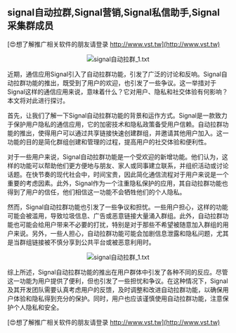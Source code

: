 ## **signal自动拉群,Signal营销,Signal私信助手,Signal采集群成员**

[😍想了解推广相关软件的朋友请登录 http://www.vst.tw](http://www.vst.tw)

 <center><img src="https://vst.tw/MP4/tuiguang/png/7.png" alt="signal自动拉群_1.txt"></center>

近期，通信应用Signal引入了自动拉群功能，引发了广泛的讨论和反响。Signal自动拉群功能的推出，既受到了用户的欢迎，也引发了一些争议。这一举措对于Signal这样的通信应用来说，意味着什么？它对用户、隐私和社交体验有何影响？本文将对此进行探讨。

首先，让我们了解一下Signal自动拉群功能的背景和运作方式。Signal是一款致力于保护用户隐私的通信应用，它的加密技术和隐私政策备受用户信赖。自动拉群功能的推出，使得用户可以通过共享链接快速创建群组，并邀请其他用户加入。这一功能的目的是简化群组创建和管理的过程，提高用户的社交体验和便利性。

对于一些用户来说，Signal自动拉群功能是一个受欢迎的新增功能。他们认为，这样的功能可以帮助他们更方便地与朋友、家人或同事建立联系，并组织活动或讨论话题。在快节奏的现代社会中，时间宝贵，因此简化通信流程对于用户来说是一个重要的考虑因素。此外，Signal作为一个注重隐私保护的应用，其自动拉群功能也得到了用户的信任，他们相信这一功能不会牺牲他们的个人隐私。

然而，Signal自动拉群功能也引发了一些争议和担忧。一些用户担心，这样的功能可能会被滥用，导致垃圾信息、广告或恶意链接大量涌入群组。此外，自动拉群功能也可能会给用户带来不必要的打扰，特别是对于那些不希望被随意加入群组的用户来说。另外，一些人担心，自动拉群功能可能会加剧信息泄露和隐私问题，尤其是当群组链接被不慎分享到公共平台或被恶意利用时。

 <center><img src="https://vst.tw/MP4/tuiguang/png/7.png" alt="signal自动拉群_1.txt"></center>

综上所述，Signal自动拉群功能的推出在用户群体中引发了各种不同的反应。尽管这一功能为用户提供了便利，但也引发了一些担忧和争议。在这种情况下，Signal及其开发团队需要认真考虑用户的反馈，及时调整和改进自动拉群功能，以确保用户体验和隐私得到充分的保护。同时，用户也应该谨慎使用自动拉群功能，注意保护个人隐私和安全。

[😍想了解推广相关软件的朋友请登录 http://www.vst.tw](http://www.vst.tw)



